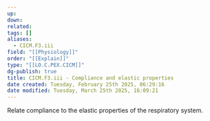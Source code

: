 ```yaml
---
up: 
down: 
related: 
tags: []
aliases:
  - CICM.F3.iii
field: "[[Physiology]]"
order: "[[Explain]]"
type: "[[LO.C.PEX.CICM]]"
dg-publish: true
title: CICM.F3.iii - Compliance and elastic properties
date created: Tuesday, February 25th 2025, 06:29:16
date modified: Tuesday, March 25th 2025, 16:09:21
---
```


Relate compliance to the elastic properties of the respiratory system.
